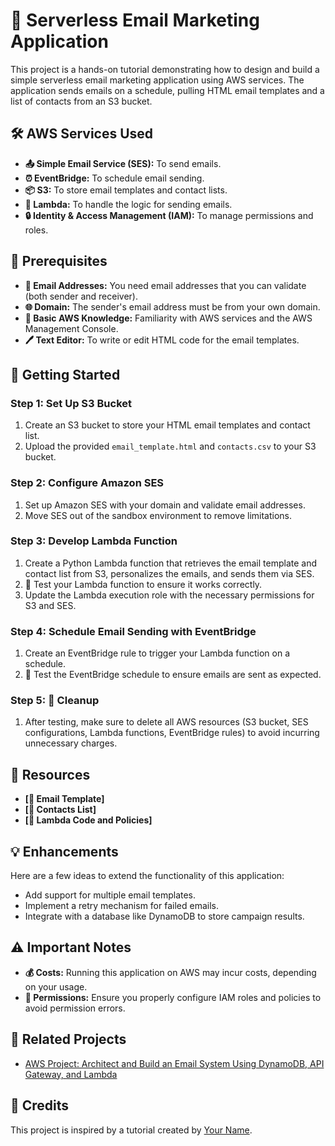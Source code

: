 # 📧 Serverless Email Marketing Application

This project is a hands-on tutorial demonstrating how to design and build a simple serverless email marketing application using AWS services. The application sends emails on a schedule, pulling HTML email templates and a list of contacts from an S3 bucket.

## 🛠️ AWS Services Used

- **📤 Simple Email Service (SES):** To send emails.
- **⏰ EventBridge:** To schedule email sending.
- **📦 S3:** To store email templates and contact lists.
- **📝 Lambda:** To handle the logic for sending emails.
- **🔒 Identity & Access Management (IAM):** To manage permissions and roles.

## 📝 Prerequisites

- **📧 Email Addresses:** You need email addresses that you can validate (both sender and receiver).
- **🌐 Domain:** The sender's email address must be from your own domain.
- **🧠 Basic AWS Knowledge:** Familiarity with AWS services and the AWS Management Console.
- **🖊️ Text Editor:** To write or edit HTML code for the email templates.

## 🚀 Getting Started

### Step 1: Set Up S3 Bucket
1. Create an S3 bucket to store your HTML email templates and contact list.
2. Upload the provided `email_template.html` and `contacts.csv` to your S3 bucket.

### Step 2: Configure Amazon SES
1. Set up Amazon SES with your domain and validate email addresses.
2. Move SES out of the sandbox environment to remove limitations.

### Step 3: Develop Lambda Function
1. Create a Python Lambda function that retrieves the email template and contact list from S3, personalizes the emails, and sends them via SES.
2. 🧪 Test your Lambda function to ensure it works correctly.
3. Update the Lambda execution role with the necessary permissions for S3 and SES.

### Step 4: Schedule Email Sending with EventBridge
1. Create an EventBridge rule to trigger your Lambda function on a schedule.
2. 🧪 Test the EventBridge schedule to ensure emails are sent as expected.

### Step 5: 🧹 Cleanup
1. After testing, make sure to delete all AWS resources (S3 bucket, SES configurations, Lambda functions, EventBridge rules) to avoid incurring unnecessary charges.

## 📂 Resources

- **[📄 Email Template]**
- **[📄 Contacts List]**
- **[📄 Lambda Code and Policies]**

## 💡 Enhancements

Here are a few ideas to extend the functionality of this application:
- Add support for multiple email templates.
- Implement a retry mechanism for failed emails.
- Integrate with a database like DynamoDB to store campaign results.

## ⚠️ Important Notes

- **💰 Costs:** Running this application on AWS may incur costs, depending on your usage.
- **🔑 Permissions:** Ensure you properly configure IAM roles and policies to avoid permission errors.

## 🔗 Related Projects

- [AWS Project: Architect and Build an Email System Using DynamoDB, API Gateway, and Lambda](#)

## 🙌 Credits

This project is inspired by a tutorial created by [Your Name](#).
